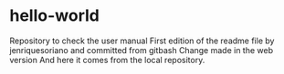 # hello-world
Repository to check the user manual
First edition of the readme file by jenriquesoriano and committed from gitbash 
Change made in the web version
And here it comes from the local repository.
